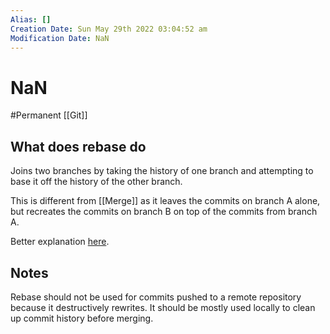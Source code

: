 ```yaml
---
Alias: []
Creation Date: Sun May 29th 2022 03:04:52 am 
Modification Date: NaN
---
```

# NaN
#Permanent [[Git]]

## What does rebase do
Joins two branches by taking the history of one branch and attempting to base it off the history of the other branch.

This is different from [[Merge]] as it leaves the commits on branch A alone, but recreates the commits on branch B on top of the commits from branch A.

Better explanation [here](https://youtu.be/Uszj_k0DGsg?t=2223).

## Notes
Rebase should not be used for commits pushed to a remote repository because it destructively rewrites. It should be mostly used locally to clean up commit history before merging.